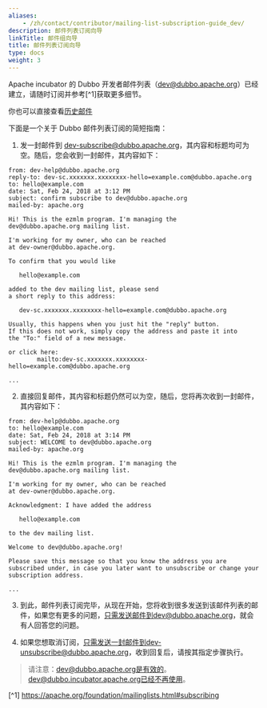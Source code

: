 ```yaml
---
aliases:
    - /zh/contact/contributor/mailing-list-subscription-guide_dev/
description: 邮件列表订阅向导
linkTitle: 邮件组向导
title: 邮件列表订阅向导
type: docs
weight: 3
---
```





Apache incubator 的 Dubbo 开发者邮件列表（dev@dubbo.apache.org）已经建立，请随时订阅并参考[^1]获取更多细节。

你也可以直接查看[历史邮件](https://lists.apache.org/list.html?dev@dubbo.apache.org)

下面是一个关于 Dubbo 邮件列表订阅的简短指南：

1. 发一封邮件到 dev-subscribe@dubbo.apache.org，其内容和标题均可为空。随后，您会收到一封邮件，其内容如下：

```
from: dev-help@dubbo.apache.org
reply-to: dev-sc.xxxxxxx.xxxxxxxx-hello=example.com@dubbo.apache.org
to: hello@example.com
date: Sat, Feb 24, 2018 at 3:12 PM
subject: confirm subscribe to dev@dubbo.apache.org
mailed-by: apache.org

Hi! This is the ezmlm program. I'm managing the
dev@dubbo.apache.org mailing list.

I'm working for my owner, who can be reached
at dev-owner@dubbo.apache.org.

To confirm that you would like

   hello@example.com

added to the dev mailing list, please send
a short reply to this address:

   dev-sc.xxxxxxx.xxxxxxxx-hello=example.com@dubbo.apache.org

Usually, this happens when you just hit the "reply" button.
If this does not work, simply copy the address and paste it into
the "To:" field of a new message.

or click here:
        mailto:dev-sc.xxxxxxx.xxxxxxxx-hello=example.com@dubbo.apache.org

...
```

2. 直接回复邮件，其内容和标题仍然可以为空，随后，您将再次收到一封邮件，其内容如下：

```
from: dev-help@dubbo.apache.org
to: hello@example.com
date: Sat, Feb 24, 2018 at 3:14 PM
subject: WELCOME to dev@dubbo.apache.org
mailed-by: apache.org

Hi! This is the ezmlm program. I'm managing the
dev@dubbo.apache.org mailing list.

I'm working for my owner, who can be reached
at dev-owner@dubbo.apache.org.

Acknowledgment: I have added the address

   hello@example.com

to the dev mailing list.

Welcome to dev@dubbo.apache.org!

Please save this message so that you know the address you are
subscribed under, in case you later want to unsubscribe or change your
subscription address.

...
```

3. 到此，邮件列表订阅完毕，从现在开始，您将收到很多发送到该邮件列表的邮件，如果您有更多的问题，只需发送邮件到dev@dubbo.apache.org，就会有人回答您的问题。

4. 如果您想取消订阅，只需发送一封邮件到dev-unsubscribe@dubbo.apache.org，收到回复后，请按其指定步骤执行。

> 请注意：dev@dubbo.apache.org是有效的。dev@dubbo.incubator.apache.org已经不再使用。

[^1] https://apache.org/foundation/mailinglists.html#subscribing
